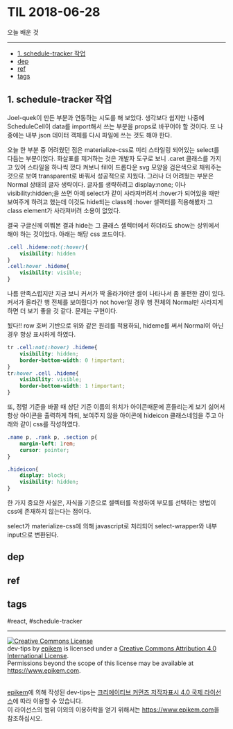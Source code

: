 # TIL 2018-06-28

오늘 배운 것

--------------------------


- [1. schedule-tracker 작업](#1-schedule-tracker-작업)
- [dep](#dep)
- [ref](#ref)
- [tags](#tags)
## 1. schedule-tracker 작업

Joel-quek이 만든 부분과 연동하는 시도를 해 보았다. 생각보다 쉽지만 나중에 ScheduleCell이 data를 import해서 쓰는 부분을 props로 바꾸어야 할 것이다. 또 나중에는 내부 json 데이터 객체를 다시 파일에 쓰는 것도 해야 한다.

오늘 한 부분 중 어려웠던 점은 materialize-css로 미리 스타일링 되어있는 select를 다듬는 부분이었다. 화살표를 제거하는 것은 개발자 도구로 보니 .caret 클래스를 가지고 있어 스타일을 하나씩 껐다 켜보니 fill이 드롭다운 svg 모양을 검은색으로 채워주는 것으로 보여 transparent로 바꿔서 성공적으로 지웠다. 그러나 더 어려웠는 부분은 Normal 상태의 글자 생략이다. 
글자를 생략하려고 display:none; 이나 visibility:hidden;을 쓰면 아예 select가 같이 사라져버려서 :hover가 되어있을 때만 보여주게 하려고 했는데 이것도 hide되는 class에 :hover 셀렉터를 적용해봤자 그 class element가 사라져버려 소용이 없었다.

결국 구글신께 여쭤본 결과 hide는 그 클래스 셀렉터에서 하더라도 show는 상위에서 해야 하는 것이었다. 아래는 해당 css 코드이다.

```css
.cell .hideme:not(:hover){
    visibility: hidden
}
.cell:hover .hideme{
    visibility: visible;
}
```

나름 만족스럽지만 지금 보니 커서가 딱 올라가야만 셀이 나타나서 좀 불편한 감이 있다. 커서가 올라간 행 전체를 보여줬다가 not hover일 경우 행 전체의 Normal만 사라지게 하면 더 보기 좋을 것 같다. 문제는 구현이다.

됬다!! row 호버 기반으로 위와 같은 원리를 적용하되, hideme를 써서 Normal이 아닌 경우 항상 표시하게 하였다.

```css
tr .cell:not(:hover) .hideme{
    visibility: hidden;
    border-bottom-width: 0 !important;
}
tr:hover .cell .hideme{
    visibility: visible;
    border-bottom-width: 1 !important;
}
```

또, 정렬 기준을 바꿀 때 상단 기준 이름의 위치가 아이콘때문에 흔들리는게 보기 싫어서 항상 아이콘을 출력하게 하되, 보여주지 않을 아이콘에 hideicon 클래스네임을 주고 아래와 같이 css를 작성하였다.

```css
.name p, .rank p, .section p{
    margin-left: 1rem;
    cursor: pointer;
}

.hideicon{
    display: block;
    visibility: hidden;
}
```

한 가지 중요한 사실은, 자식을 기준으로 셀렉터를 작성하여 부모를 선택하는 방법이 css에 존재하지 않는다는 점이다. 

select가 materialize-css에 의해 javascript로 처리되어 select-wrapper와 내부 input으로 변환된다.  


## dep

## ref

## tags
  #react, #schedule-tracker



--------------------------


<!-- license start -->

<a rel="license" href="http://creativecommons.org/licenses/by/4.0/"><img alt="Creative Commons License" style="border-width:0" src="https://i.creativecommons.org/l/by/4.0/88x31.png" /></a>
<br /><span xmlns:dct="http://purl.org/dc/terms/" property="dct:title">dev-tips</span> by <a xmlns:cc="http://creativecommons.org/ns#" href="https://www.github.com/epikem/dev-tips" property="cc:attributionName" rel="cc:attributionURL">epikem</a> is licensed under a <a rel="license" href="http://creativecommons.org/licenses/by/4.0/">Creative Commons Attribution 4.0 International License</a>.<br />Permissions beyond the scope of this license may be available at <a xmlns:cc="http://creativecommons.org/ns#" href="https://www.epikem.com" rel="cc:morePermissions">https://www.epikem.com</a>.

<br /><a xmlns:cc="http://creativecommons.org/ns#" href="https://www.github.com/epikem/dev-tips" property="cc:attributionName" rel="cc:attributionURL">epikem</a>에 의해 작성된 <span xmlns:dct="http://purl.org/dc/terms/" property="dct:title">dev-tips</span>는 <a rel="license" href="http://creativecommons.org/licenses/by/4.0/">크리에이티브 커먼즈 저작자표시 4.0 국제 라이선스</a>에 따라 이용할 수 있습니다.<br />이 라이선스의 범위 이외의 이용허락을 얻기 위해서는 <a xmlns:cc="http://creativecommons.org/ns#" href="https://www.epikem.com" rel="cc:morePermissions">https://www.epikem.com</a>을 참조하십시오.

<!-- license end -->